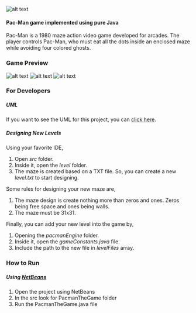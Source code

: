 ![alt text](https://github.com/ryanviana/PacMan/blob/main/readmeImages/PacMan_-_The_Game.png)

#### Pac-Man game implemented using pure Java

 Pac-Man is a 1980 maze action video game developed for arcades. The player controls Pac-Man, who must eat all the dots inside an enclosed maze while avoiding four colored ghosts. 

### Game Preview
![alt text](https://github.com/ryanviana/PacMan/blob/main/readmeImages/play.gif)
![alt text](https://github.com/ryanviana/PacMan/blob/main/readmeImages/ghost_hunter.gif)
![alt text](https://github.com/ryanviana/PacMan/blob/main/readmeImages/dying.gif)


### For Developers
##### UML

If you want to see the UML for this project, you can [click here](https://drive.google.com/file/d/12amLPpujbobzB3TeRqtT6uSdC7SSKhe_/view?usp=share_link).

##### Designing New Levels

Using your favorite IDE,
 
 1. Open _src_ folder.
 2. Inside it, open the _level_ folder.
 3. The maze is created based on a TXT file. So, you can create a new _level.txt_ to start designing.

Some rules for designing your new maze are,

1. The maze design is create nothing more than zeros and ones. Zeros being free space and ones being walls.
2. The maze must be 31x31.

Finally, you can add your new level into the game by,

1. Opening the _pacmanEngine_ folder.
2. Inside it, open the _gameConstants.java_ file.
3. Include the path to the new file in _levelFiles_ array.

### How to Run
##### Using [NetBeans](https://netbeans.apache.org/download/index.html)
1. Open the project using NetBeans
2. In the src look for PacmanTheGame folder
3. Run the PacmanTheGame.java file
